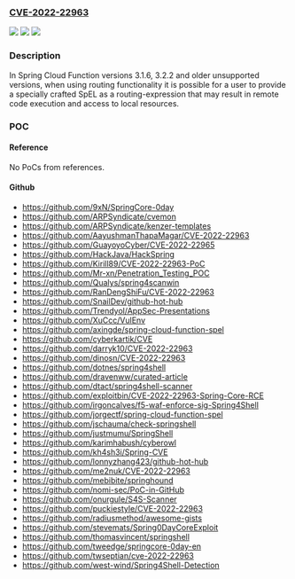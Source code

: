 ### [CVE-2022-22963](https://cve.mitre.org/cgi-bin/cvename.cgi?name=CVE-2022-22963)
![](https://img.shields.io/static/v1?label=Product&message=Spring%20Cloud%20Function&color=blue)
![](https://img.shields.io/static/v1?label=Version&message=n%2Fa&color=blue)
![](https://img.shields.io/static/v1?label=Vulnerability&message=CWE-94%3A%20Improper%20Control%20of%20Generation%20of%20Code%20('Code%20Injection')&color=brighgreen)

### Description

In Spring Cloud Function versions 3.1.6, 3.2.2 and older unsupported versions, when using routing functionality it is possible for a user to provide a specially crafted SpEL as a routing-expression that may result in remote code execution and access to local resources.

### POC

#### Reference
No PoCs from references.

#### Github
- https://github.com/9xN/SpringCore-0day
- https://github.com/ARPSyndicate/cvemon
- https://github.com/ARPSyndicate/kenzer-templates
- https://github.com/AayushmanThapaMagar/CVE-2022-22963
- https://github.com/GuayoyoCyber/CVE-2022-22965
- https://github.com/HackJava/HackSpring
- https://github.com/Kirill89/CVE-2022-22963-PoC
- https://github.com/Mr-xn/Penetration_Testing_POC
- https://github.com/Qualys/spring4scanwin
- https://github.com/RanDengShiFu/CVE-2022-22963
- https://github.com/SnailDev/github-hot-hub
- https://github.com/Trendyol/AppSec-Presentations
- https://github.com/XuCcc/VulEnv
- https://github.com/axingde/spring-cloud-function-spel
- https://github.com/cyberkartik/CVE
- https://github.com/darryk10/CVE-2022-22963
- https://github.com/dinosn/CVE-2022-22963
- https://github.com/dotnes/spring4shell
- https://github.com/dravenww/curated-article
- https://github.com/dtact/spring4shell-scanner
- https://github.com/exploitbin/CVE-2022-22963-Spring-Core-RCE
- https://github.com/irgoncalves/f5-waf-enforce-sig-Spring4Shell
- https://github.com/jorgectf/spring-cloud-function-spel
- https://github.com/jschauma/check-springshell
- https://github.com/justmumu/SpringShell
- https://github.com/karimhabush/cyberowl
- https://github.com/kh4sh3i/Spring-CVE
- https://github.com/lonnyzhang423/github-hot-hub
- https://github.com/me2nuk/CVE-2022-22963
- https://github.com/mebibite/springhound
- https://github.com/nomi-sec/PoC-in-GitHub
- https://github.com/onurgule/S4S-Scanner
- https://github.com/puckiestyle/CVE-2022-22963
- https://github.com/radiusmethod/awesome-gists
- https://github.com/stevemats/Spring0DayCoreExploit
- https://github.com/thomasvincent/springshell
- https://github.com/tweedge/springcore-0day-en
- https://github.com/twseptian/cve-2022-22963
- https://github.com/west-wind/Spring4Shell-Detection


